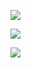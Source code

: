  ![](<https://i.imgur.com/rC6B6Gw.png>)

![](<https://i.imgur.com/yXL8bnz.png>)

![](<https://i.imgur.com/qzHAfnM.png>)

